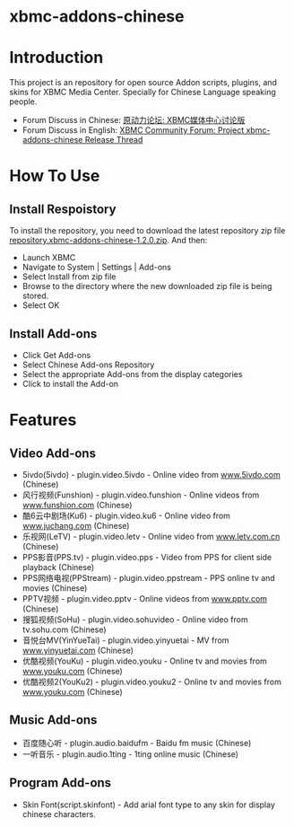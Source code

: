 xbmc-addons-chinese
===================

# Introduction

This project is an repository for open source Addon scripts, plugins, and skins for XBMC Media Center. Specially for Chinese Language speaking people.

* Forum Discuss in Chinese: [原动力论坛: XBMC媒体中心讨论版][1]
* Forum Discuss in English: [XBMC Community Forum: Project xbmc-addons-chinese Release Thread][2]

# How To Use

## Install Respoistory

To install the repository, you need to download the latest repository zip file [repository.xbmc-addons-chinese-1.2.0.zip][3]. And then:
* Launch XBMC
* Navigate to System | Settings | Add-ons
* Select Install from zip file
* Browse to the directory where the new downloaded zip file is being stored.
* Select OK

## Install Add-ons

* Click Get Add-ons
* Select Chinese Add-ons Repository
* Select the appropriate Add-ons from the display categories
* Click to install the Add-on

# Features

## Video Add-ons

* 5ivdo(5ivdo) - plugin.video.5ivdo - Online video from www.5ivdo.com (Chinese)
* 风行视频(Funshion) - plugin.video.funshion - Online videos from www.funshion.com (Chinese)
* 酷6云中剧场(Ku6) - plugin.video.ku6 - Online video from www.juchang.com (Chinese)
* 乐视网(LeTV) - plugin.video.letv - Online video from www.letv.com.cn (Chinese)
* PPS影音(PPS.tv) - plugin.video.pps - Video from PPS for client side playback (Chinese)
* PPS网络电视(PPStream) - plugin.video.ppstream - PPS online tv and movies (Chinese)
* PPTV视频 - plugin.video.pptv - Online videos from www.pptv.com (Chinese)
* 搜狐视频(SoHu) - plugin.video.sohuvideo - Online video from tv.sohu.com (Chinese)
* 音悦台MV(YinYueTai) - plugin.video.yinyuetai - MV from www.yinyuetai.com (Chinese)
* 优酷视频(YouKu) - plugin.video.youku - Online tv and movies from www.youku.com (Chinese)
* 优酷视频2(YouKu2) - plugin.video.youku2 - Online tv and movies from www.youku.com (Chinese)

## Music Add-ons

* 百度随心听 - plugin.audio.baidufm - Baidu fm music (Chinese)
* 一听音乐 - plugin.audio.1ting - 1ting online music (Chinese)

## Program Add-ons

* Skin Font(script.skinfont) - Add arial font type to any skin for display chinese characters. 

[1]: http://bbs.htpc1.com/forum-225-1.html
[2]: http://xbmc.org/forum/showthread.php?t=64250
[3]: https://github.com/taxigps/xbmc-addons-chinese/raw/master/repo/repository.xbmc-addons-chinese/repository.xbmc-addons-chinese-1.2.0.zip
